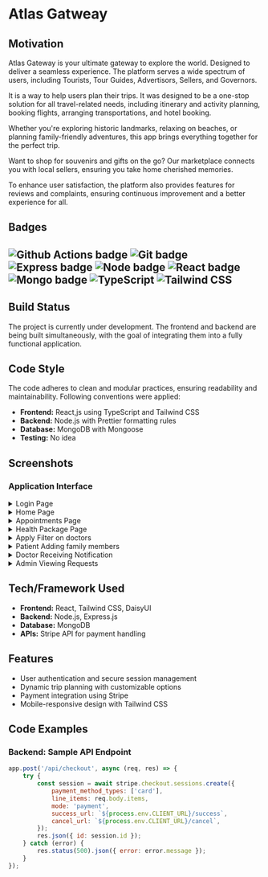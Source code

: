 # Atlas Gatweay

## Motivation

Atlas Gateway is your ultimate gateway to explore the world. Designed to deliver a seamless experience. The platform serves a wide spectrum of users, including Tourists, Tour Guides, Advertisors, Sellers, and Governors.

It is a way to help users plan their trips. It was designed to be a one-stop solution for all travel-related needs, including itinerary and activity planning, booking flights, arranging transportations, and hotel booking.

Whether you're exploring historic landmarks, relaxing on beaches, or planning family-friendly adventures, this app brings everything together for the perfect trip.

Want to shop for souvenirs and gifts on the go? Our marketplace connects you with local sellers, ensuring you take home cherished memories.

To enhance user satisfaction, the platform also provides features for reviews and complaints, ensuring continuous improvement and a better experience for all.

## Badges

![Github Actions badge](https://img.shields.io/badge/Github-Actions-%232088FF?style=for-the-badge&logo=GithubActions)
![Git badge](https://img.shields.io/badge/Git--%23F05032?style=for-the-badge&logo=Git)
![Express badge](https://img.shields.io/badge/Express-%23000000?style=for-the-badge&logo=Express&logoColor=white)
![Node badge](https://img.shields.io/badge/Node.js-%2343853D?style=for-the-badge&logo=Node.js&logoColor=white)
![React badge](https://img.shields.io/badge/React.js-%2361DAFB?style=for-the-badge&logo=React&logoColor=black)
![Mongo badge](https://img.shields.io/badge/MongoDB-%2347A248?style=for-the-badge&logo=MongoDB&logoColor=white)
![TypeScript](https://img.shields.io/badge/TypeScript-%23F7DF1E?style=for-the-badge&logo=TypeScript&logoColor=black)
![Tailwind CSS](https://img.shields.io/badge/Tailwind%20CSS-%2338B2AC?style=for-the-badge&logo=Tailwind-CSS&logoColor=white)
---

## Build Status

The project is currently under development. The frontend and backend are being built simultaneously, with the goal of integrating them into a fully functional application.

## Code Style

The code adheres to clean and modular practices, ensuring readability and maintainability. Following conventions were applied:

- **Frontend:** React,js using TypeScript and Tailwind CSS
- **Backend:** Node.js with Prettier formatting rules
- **Database:** MongoDB with Mongoose
- **Testing:** No idea

## Screenshots

### Application Interface

<details>
<summary> Login Page</summary>  
![login]()
</details>

<details>
<summary>Home Page</summary>  
![home]()
</details>


<details>
<summary>Appointments Page</summary>  
![appointments]()
</details>

<details>

<summary> Health Package Page</summary>  
	
 ![health-package](https://github.com/advanced-computer-lab-2023/poly-medica-Clinic/assets/102627389/ef6c952f-107a-4438-8462-f74652dc8ffa)
 
</details>

<details>
<summary>Apply Filter on doctors</summary>  
	
![apply-filter](https://github.com/advanced-computer-lab-2023/poly-medica-Clinic/assets/102627389/a8b3508f-52dd-4e17-8292-48c788667916)
 
</details>

<details>

<summary>Patient Adding family members</summary>  
	
![add-member](https://github.com/advanced-computer-lab-2023/poly-medica-Clinic/assets/102627389/e11252e9-487b-4b4f-b33e-efa325a854fb)
 
</details>

<details>

<summary>Doctor Receiving Notification</summary>  
	
![notification](https://github.com/advanced-computer-lab-2023/poly-medica-Clinic/assets/102627389/f2a8d218-3002-4d7e-9129-25b537392adb)
 
</details>

<details>

<summary>Admin Viewing Requests</summary>  
	
![requests](https://github.com/advanced-computer-lab-2023/poly-medica-Clinic/assets/102627389/b7643d4d-ac7b-4d18-b2e8-8f5b0fb9e84b)

</details>


## Tech/Framework Used

- **Frontend:** React, Tailwind CSS, DaisyUI
- **Backend:** Node.js, Express.js
- **Database:** MongoDB
- **APIs:** Stripe API for payment handling

## Features

- User authentication and secure session management
- Dynamic trip planning with customizable options
- Payment integration using Stripe
- Mobile-responsive design with Tailwind CSS

## Code Examples

### Backend: Sample API Endpoint

```javascript
app.post('/api/checkout', async (req, res) => {
    try {
        const session = await stripe.checkout.sessions.create({
            payment_method_types: ['card'],
            line_items: req.body.items,
            mode: 'payment',
            success_url: `${process.env.CLIENT_URL}/success`,
            cancel_url: `${process.env.CLIENT_URL}/cancel`,
        });
        res.json({ id: session.id });
    } catch (error) {
        res.status(500).json({ error: error.message });
    }
});
